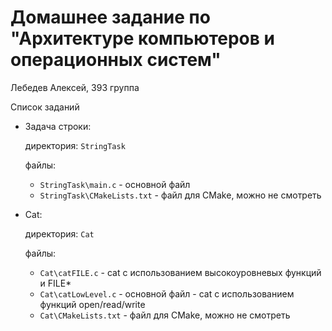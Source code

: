 # Домашнее задание по "Архитектуре компьютеров и операционных систем"

Лебедев Алексей, 393 группа

Список заданий
* Задача строки:

  директория: ```StringTask```
  
  файлы:
  * ```StringTask\main.c``` - основной файл
  * ```StringTask\CMakeLists.txt``` - файл для CMake, можно не смотреть
 
* Cat:

  директория: ```Cat```
  
  файлы:
  * ```Cat\catFILE.c``` - cat с использованием высокоуровневых функций и FILE*
  * ```Cat\catLowLevel.c``` - основной файл - cat с использованием функций open/read/write
  * ```Cat\CMakeLists.txt``` - файл для CMake, можно не смотреть
